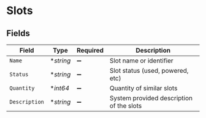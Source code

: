 # Slots


## Fields

| Field                                    | Type                                     | Required                                 | Description                              |
| ---------------------------------------- | ---------------------------------------- | ---------------------------------------- | ---------------------------------------- |
| `Name`                                   | **string*                                | :heavy_minus_sign:                       | Slot name or identifier                  |
| `Status`                                 | **string*                                | :heavy_minus_sign:                       | Slot status (used, powered, etc)         |
| `Quantity`                               | **int64*                                 | :heavy_minus_sign:                       | Quantity of similar slots                |
| `Description`                            | **string*                                | :heavy_minus_sign:                       | System provided description of the slots |